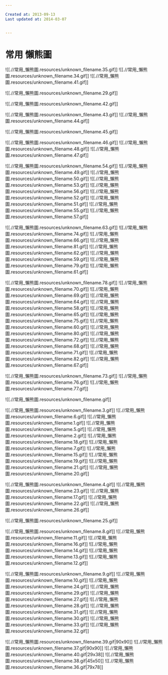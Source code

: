 ```yaml
---

Created at: 2013-09-13
Last updated at: 2014-03-07


---
```


# 常用 懶熊圖


![[.//常用_懶熊圖.resources/unknown_filename.35.gif]]
![[.//常用_懶熊圖.resources/unknown_filename.34.gif]]
![[.//常用_懶熊圖.resources/unknown_filename.41.gif]]

![[.//常用_懶熊圖.resources/unknown_filename.29.gif]]

![[.//常用_懶熊圖.resources/unknown_filename.42.gif]]

![[.//常用_懶熊圖.resources/unknown_filename.43.gif]]
![[.//常用_懶熊圖.resources/unknown_filename.44.gif]]

![[.//常用_懶熊圖.resources/unknown_filename.45.gif]]

![[.//常用_懶熊圖.resources/unknown_filename.46.gif]]
![[.//常用_懶熊圖.resources/unknown_filename.48.gif]]
![[.//常用_懶熊圖.resources/unknown_filename.47.gif]]

![[.//常用_懶熊圖.resources/unknown_filename.54.gif]]
![[.//常用_懶熊圖.resources/unknown_filename.49.gif]]
![[.//常用_懶熊圖.resources/unknown_filename.50.gif]]
![[.//常用_懶熊圖.resources/unknown_filename.53.gif]]
![[.//常用_懶熊圖.resources/unknown_filename.56.gif]]
![[.//常用_懶熊圖.resources/unknown_filename.52.gif]]
![[.//常用_懶熊圖.resources/unknown_filename.51.gif]]
![[.//常用_懶熊圖.resources/unknown_filename.55.gif]]
![[.//常用_懶熊圖.resources/unknown_filename.57.gif]]

![[.//常用_懶熊圖.resources/unknown_filename.63.gif]]
![[.//常用_懶熊圖.resources/unknown_filename.74.gif]]
![[.//常用_懶熊圖.resources/unknown_filename.66.gif]]
![[.//常用_懶熊圖.resources/unknown_filename.81.gif]]
![[.//常用_懶熊圖.resources/unknown_filename.62.gif]]
![[.//常用_懶熊圖.resources/unknown_filename.59.gif]]
![[.//常用_懶熊圖.resources/unknown_filename.79.gif]]
![[.//常用_懶熊圖.resources/unknown_filename.61.gif]]

![[.//常用_懶熊圖.resources/unknown_filename.78.gif]]
![[.//常用_懶熊圖.resources/unknown_filename.70.gif]]
![[.//常用_懶熊圖.resources/unknown_filename.69.gif]]
![[.//常用_懶熊圖.resources/unknown_filename.64.gif]]
![[.//常用_懶熊圖.resources/unknown_filename.58.gif]]
![[.//常用_懶熊圖.resources/unknown_filename.65.gif]]
![[.//常用_懶熊圖.resources/unknown_filename.75.gif]]
![[.//常用_懶熊圖.resources/unknown_filename.60.gif]]
![[.//常用_懶熊圖.resources/unknown_filename.80.gif]]
![[.//常用_懶熊圖.resources/unknown_filename.72.gif]]
![[.//常用_懶熊圖.resources/unknown_filename.68.gif]]
![[.//常用_懶熊圖.resources/unknown_filename.71.gif]]
![[.//常用_懶熊圖.resources/unknown_filename.82.gif]]
![[.//常用_懶熊圖.resources/unknown_filename.67.gif]]

![[.//常用_懶熊圖.resources/unknown_filename.73.gif]]
![[.//常用_懶熊圖.resources/unknown_filename.76.gif]]
![[.//常用_懶熊圖.resources/unknown_filename.77.gif]]

![[.//常用_懶熊圖.resources/unknown_filename.gif]]

![[.//常用_懶熊圖.resources/unknown_filename.3.gif]]
![[.//常用_懶熊圖.resources/unknown_filename.6.gif]]
![[.//常用_懶熊圖.resources/unknown_filename.1.gif]]
![[.//常用_懶熊圖.resources/unknown_filename.5.gif]]
![[.//常用_懶熊圖.resources/unknown_filename.2.gif]]
![[.//常用_懶熊圖.resources/unknown_filename.18.gif]]
![[.//常用_懶熊圖.resources/unknown_filename.7.gif]]
![[.//常用_懶熊圖.resources/unknown_filename.15.gif]]
![[.//常用_懶熊圖.resources/unknown_filename.19.gif]]
![[.//常用_懶熊圖.resources/unknown_filename.21.gif]]
![[.//常用_懶熊圖.resources/unknown_filename.20.gif]]

![[.//常用_懶熊圖.resources/unknown_filename.4.gif]]
![[.//常用_懶熊圖.resources/unknown_filename.23.gif]]
![[.//常用_懶熊圖.resources/unknown_filename.17.gif]]
![[.//常用_懶熊圖.resources/unknown_filename.22.gif]]
![[.//常用_懶熊圖.resources/unknown_filename.26.gif]]

![[.//常用_懶熊圖.resources/unknown_filename.25.gif]]

![[.//常用_懶熊圖.resources/unknown_filename.8.gif]]
![[.//常用_懶熊圖.resources/unknown_filename.11.gif]]
![[.//常用_懶熊圖.resources/unknown_filename.16.gif]]
![[.//常用_懶熊圖.resources/unknown_filename.14.gif]]
![[.//常用_懶熊圖.resources/unknown_filename.13.gif]]
![[.//常用_懶熊圖.resources/unknown_filename.12.gif]]

![[.//常用_懶熊圖.resources/unknown_filename.9.gif]]
![[.//常用_懶熊圖.resources/unknown_filename.10.gif]]
![[.//常用_懶熊圖.resources/unknown_filename.24.gif]]
![[.//常用_懶熊圖.resources/unknown_filename.29.gif]]
![[.//常用_懶熊圖.resources/unknown_filename.27.gif]]
![[.//常用_懶熊圖.resources/unknown_filename.28.gif]]
![[.//常用_懶熊圖.resources/unknown_filename.31.gif]]
![[.//常用_懶熊圖.resources/unknown_filename.30.gif]]
![[.//常用_懶熊圖.resources/unknown_filename.33.gif]]
![[.//常用_懶熊圖.resources/unknown_filename.32.gif]]

![[.//常用_懶熊圖.resources/unknown_filename.39.gif\|90x90]]
![[.//常用_懶熊圖.resources/unknown_filename.37.gif\|90x90]]
![[.//常用_懶熊圖.resources/unknown_filename.40.gif\|29x38]]
![[.//常用_懶熊圖.resources/unknown_filename.38.gif\|45x50]]
![[.//常用_懶熊圖.resources/unknown_filename.36.gif\|79x78]]

